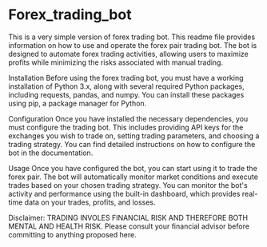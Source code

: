# Forex_trading_bot
This is a very simple version of forex trading bot.
This readme file provides information on how to use and operate the forex pair trading bot. The bot is designed to automate forex trading activities, allowing users to maximize profits while minimizing the risks associated with manual trading.

Installation
Before using the forex trading bot, you must have a working installation of Python 3.x, along with several required Python packages, including requests, pandas, and numpy. You can install these packages using pip, a package manager for Python.

Configuration
Once you have installed the necessary dependencies, you must configure the trading bot. This includes providing API keys for the exchanges you wish to trade on, setting trading parameters, and choosing a trading strategy. You can find detailed instructions on how to configure the bot in the documentation.

Usage
Once you have configured the bot, you can start using it to trade the forex pair. The bot will automatically monitor market conditions and execute trades based on your chosen trading strategy. You can monitor the bot's activity and performance using the built-in dashboard, which provides real-time data on your trades, profits, and losses.

Disclaimer: TRADING INVOLES FINANCIAL RISK AND THEREFORE BOTH MENTAL AND HEALTH RISK. Please consult your financial advisor before committing to anything proposed here.
